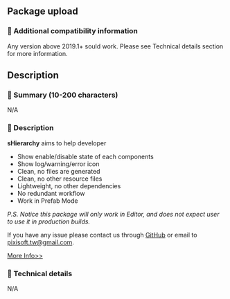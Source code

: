 ## Package upload

### :pencil: Additional compatibility information

Any version above 2019.1+ sould work. Please see Technical details section for more information.

## Description

### :pencil: Summary (10-200 characters)

N/A

### :pencil: Description

**sHierarchy** aims to help developer

* Show enable/disable state of each components
* Show log/warning/error icon
* Clean, no files are generated
* Clean, no other resource files
* Lightweight, no other dependencies
* No redundant workflow
* Work in Prefab Mode

*P.S. Notice this package will only work in Editor, and does not expect user
to use it in production builds.*

If you have any issue please contact us through [GitHub](https://github.com/Pixisoft)
or email to pixisoft.tw@gmail.com.

[More Info>>](https://github.com/Pixisoft/sHierarchy)

### :pencil: Technical details

N/A
